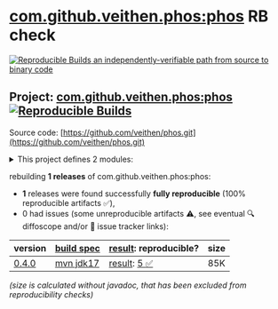 [com.github.veithen.phos:phos](https://central.sonatype.com/artifact/com.github.veithen.phos/phos/versions) RB check
=======

[![Reproducible Builds](https://reproducible-builds.org/images/logos/rb.svg) an independently-verifiable path from source to binary code](https://reproducible-builds.org/)

## Project: [com.github.veithen.phos:phos](https://central.sonatype.com/artifact/com.github.veithen.phos/phos/versions) [![Reproducible Builds](https://img.shields.io/endpoint?url=https://raw.githubusercontent.com/jvm-repo-rebuild/reproducible-central/master/content/com/github/veithen/phos/badge.json)](https://github.com/jvm-repo-rebuild/reproducible-central/blob/master/content/com/github/veithen/phos/README.md)

Source code: [https://github.com/veithen/phos.git](https://github.com/veithen/phos.git)

<details><summary>This project defines 2 modules:</summary>

* [com.github.veithen.phos:enforcer-maven-plugin](https://central.sonatype.com/artifact/com.github.veithen.phos/enforcer-maven-plugin/overview)
* [com.github.veithen.phos:phos](https://central.sonatype.com/artifact/com.github.veithen.phos/phos/overview)
</details>

rebuilding **1 releases** of com.github.veithen.phos:phos:
- **1** releases were found successfully **fully reproducible** (100% reproducible artifacts :white_check_mark:),
- 0 had issues (some unreproducible artifacts :warning:, see eventual :mag: diffoscope and/or :memo: issue tracker links):

| version | [build spec](/BUILDSPEC.md) | [result](https://reproducible-builds.org/docs/jvm/): reproducible? | size |
| -- | --------- | ------ | -- |
| [0.4.0](https://central.sonatype.com/artifact/com.github.veithen.phos/phos/0.4.0/pom) | [mvn jdk17](phos-0.4.0.buildspec) | [result](phos-0.4.0.buildinfo): [5 :white_check_mark: ](phos-0.4.0.buildcompare) | 85K |

<i>(size is calculated without javadoc, that has been excluded from reproducibility checks)</i>
